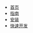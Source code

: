 <!-- docs/_sidebar.md -->

* [首页](zh-cn/)
* [指南](zh-cn/guide)
* [安装](zh-cn/install)
* [快速开发](zh-cn/fastDev)
